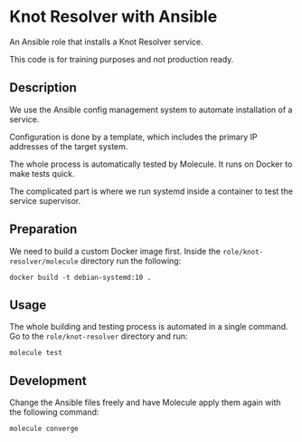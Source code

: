 # Knot Resolver with Ansible

An Ansible role that installs a Knot Resolver service.

This code is for training purposes and not production ready.

## Description

We use the Ansible config management system to automate installation of a service.

Configuration is done by a template, which includes the primary IP addresses of the target system.

The whole process is automatically tested by Molecule. It runs on Docker to make tests quick.

The complicated part is where we run systemd inside a container to test the service supervisor.

## Preparation

We need to build a custom Docker image first. Inside the `role/knot-resolver/molecule` directory run the following:

```
docker build -t debian-systemd:10 .
```

## Usage

The whole building and testing process is automated in a single command. Go to the `role/knot-resolver` directory and run:

```
molecule test
```

## Development

Change the Ansible files freely and have Molecule apply them again with the following command:

```
molecule converge
```
